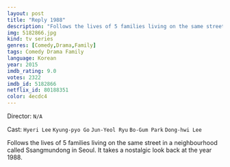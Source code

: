 ```yaml
---
layout: post
title: "Reply 1988"
description: "Follows the lives of 5 families living on the same street in a neighbourhood called Ssangmundong in Seoul. It takes a nostalgic look back at the year 1988..."
img: 5182866.jpg
kind: tv series
genres: [Comedy,Drama,Family]
tags: Comedy Drama Family 
language: Korean
year: 2015
imdb_rating: 9.0
votes: 2322
imdb_id: 5182866
netflix_id: 80188351
color: 4ecdc4
---
```

Director: `N/A`  

Cast: `Hyeri Lee` `Kyung-pyo Go` `Jun-Yeol Ryu` `Bo-Gum Park` `Dong-hwi Lee` 

Follows the lives of 5 families living on the same street in a neighbourhood called Ssangmundong in Seoul. It takes a nostalgic look back at the year 1988.